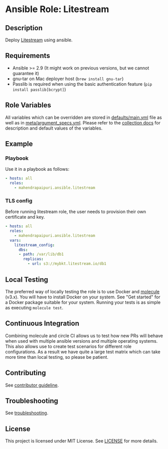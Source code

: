 # Ansible Role: Litestream

## Description

Deploy [Litestream](https://github.com/benbjohnson/litestream) using ansible.

## Requirements

- Ansible >= 2.9 (It might work on previous versions, but we cannot guarantee it)
- gnu-tar on Mac deployer host (`brew install gnu-tar`)
- Passlib is required when using the basic authentication feature (`pip install passlib[bcrypt]`)

## Role Variables

All variables which can be overridden are stored in [defaults/main.yml](defaults/main.yml) file as well as in [meta/argument_specs.yml](meta/argument_specs.yml).
Please refer to the [collection docs](https://mahendrapaipuri.github.io/ansible/branch/main/litestream_role.html) for description and default values of the variables.

## Example

### Playbook

Use it in a playbook as follows:
```yaml
- hosts: all
  roles:
    - mahendrapaipuri.ansible.litestream
```

### TLS config

Before running litestream role, the user needs to provision their own certificate and key.
```yaml
- hosts: all
  roles:
    - mahendrapaipuri.ansible.litestream
  vars:
    litestream_config:
      dbs:
      - path: /var/lib/db1
        replicas:
          - url: s3://mybkt.litestream.io/db1
```


## Local Testing

The preferred way of locally testing the role is to use Docker and [molecule](https://github.com/ansible-community/molecule) (v3.x). You will have to install Docker on your system. See "Get started" for a Docker package suitable for your system. Running your tests is as simple as executing `molecule test`.

## Continuous Integration

Combining molecule and circle CI allows us to test how new PRs will behave when used with multiple ansible versions and multiple operating systems. This also allows use to create test scenarios for different role configurations. As a result we have quite a large test matrix which can take more time than local testing, so please be patient.

## Contributing

See [contributor guideline](../../CONTRIBUTING.md).

## Troubleshooting

See [troubleshooting](TROUBLESHOOTING.md).

## License

This project is licensed under MIT License. See [LICENSE](../../LICENSE) for more details.

